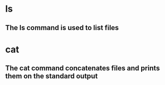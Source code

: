 # ls 
## The ls command is used to list files

# cat
## The cat command concatenates files and prints them on the standard output